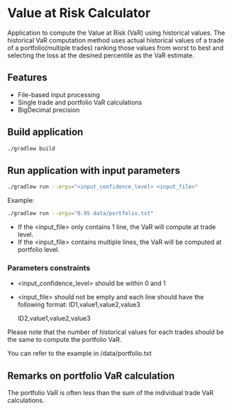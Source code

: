 # Value at Risk Calculator

Application to compute the Value at Risk (VaR) using historical values.
The historical VaR computation method uses actual historical values of a trade of a portfolio(multiple trades) ranking those values from worst to best and selecting the loss at the desined percentile as the VaR estimate.

## Features
- File-based input processing
- Single trade and portfolio VaR calculations
- BigDecimal precision

## Build application

```bash
./gradlew build
```

## Run application with input parameters
```bash
./gradlew run --args="<input_confidence_level> <input_file>"
```
Example:
```bash
./gradlew run --args="0.95 data/portfolio.txt"
```

- If the <input_file> only contains 1 line, the VaR will compute at trade level.
- If the <input_file> contains multiple lines, the VaR will be computed at portfolio level.

### Parameters constraints

- <input_confidence_level> should be within 0 and 1
- <input_file> should not be empty and each line should have the following format:
    ID1,value1,value2,value3

    ID2,value1,value2,value3

Please note that the number of historical values for each trades should be the same to compute the portfolio VaR.

You can refer to the example in /data/portfolio.txt


## Remarks on portfolio VaR calculation

The portfolio VaR is often less than the sum of the individual trade VaR calculations. 